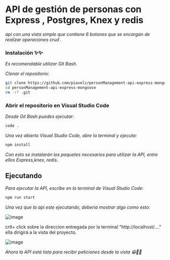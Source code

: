 # API de gestión de personas con Express , Postgres, Knex y redis

_api con una vista simple que contiene 6 botones que se encargan de realizar operaciones crud ._

### Instalación ✨✨

_Es recomendable utilizar Git Bash._

_Clonar el repositorio:_

```bash
git clone https://github.com/piavelz/personManagement-api-express-mongoose.git
cd personManagement-api-express-mongoose
rm -rf .git
```


### Abrir el repositorio en Visual Studio Code
_Desde Git Bash puedes ejecutar:_
```bash
code .
```

_Una vez abierto Visual Studio Code, abre la terminal y ejecuta:_

```bash
npm install
```
_Con esto se instalarán los paquetes necesarios para utilizar la API, entre ellos Express,knex, redis._



## Ejecutando 

_Para ejecutar la API, escribe en la terminal de Visual Studio Code:_
```bash
npm run start
```
_Una vez que la api este ejecutando, deberia mostrar algo como esto:_


![image](https://github.com/user-attachments/assets/0ba20c78-ab1c-4cbf-9cc6-16d84417acbd)

crtl+ click sobre la direccion entregada por la terminal "http://localhost/...."  ella dirigirá a la vista del proyecto.

![image](https://github.com/user-attachments/assets/d59adad1-68be-457e-b050-419640aa40f4)




_Ahora la API está lista para recibir peticiones desde la vista 😁👍🏻_
